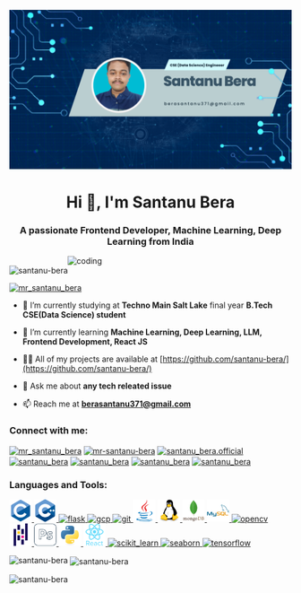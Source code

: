 ![logo](https://github.com/santanu-bera/santanu-bera/blob/main/banner.png)
<h1 align="center">Hi 👋, I'm Santanu Bera</h1>
<h3 align="center">A passionate Frontend Developer, Machine Learning, Deep Learning from India</h3>
<img align="right" alt="coding" width="400" src="https://camo.githubusercontent.com/19db51af5f90f1b152bc0b9078f5fe97053955be5074f03f17019c70345bdcdb/68747470733a2f2f6d69726f2e6d656469756d2e636f6d2f6d61782f313336302f302a37513379765349765f7430696f4a2d5a2e676966">

<p align="left"> <img src="https://komarev.com/ghpvc/?username=santanu-bera&label=Profile%20views&color=0e75b6&style=flat" alt="santanu-bera" /> </p>

<p align="left"> <a href="https://twitter.com/mr_santanu_bera" target="blank"><img src="https://img.shields.io/twitter/follow/mr_santanu_bera?logo=twitter&style=for-the-badge" alt="mr_santanu_bera" /></a> </p>

- 🔭 I’m currently studying at **Techno Main Salt Lake** final year **B.Tech CSE(Data Science) student**

- 🌱 I’m currently learning **Machine Learning, Deep Learning, LLM, Frontend Development, React JS**

- 👨‍💻 All of my projects are available at [https://github.com/santanu-bera/](https://github.com/santanu-bera/)

- 💬 Ask me about **any tech releated issue**

- 📫 Reach me at **berasantanu371@gmail.com**

<h3 align="left">Connect with me:</h3>
<p align="left">
<a href="https://twitter.com/mr_santanu_bera" target="blank"><img align="center" src="https://raw.githubusercontent.com/rahuldkjain/github-profile-readme-generator/master/src/images/icons/Social/twitter.svg" alt="mr_santanu_bera" height="30" width="40" /></a>
<a href="https://linkedin.com/in/mr-santanu-bera" target="blank"><img align="center" src="https://raw.githubusercontent.com/rahuldkjain/github-profile-readme-generator/master/src/images/icons/Social/linked-in-alt.svg" alt="mr-santanu-bera" height="30" width="40" /></a>
<a href="https://instagram.com/santanu_bera.official" target="blank"><img align="center" src="https://raw.githubusercontent.com/rahuldkjain/github-profile-readme-generator/master/src/images/icons/Social/instagram.svg" alt="santanu_bera.official" height="30" width="40" /></a>
<a href="https://www.codechef.com/users/santanu_bera" target="blank"><img align="center" src="https://cdn.jsdelivr.net/npm/simple-icons@3.1.0/icons/codechef.svg" alt="santanu_bera" height="30" width="40" /></a>
<a href="https://www.hackerrank.com/santanu_bera" target="blank"><img align="center" src="https://raw.githubusercontent.com/rahuldkjain/github-profile-readme-generator/master/src/images/icons/Social/hackerrank.svg" alt="santanu_bera" height="30" width="40" /></a>
<a href="https://www.leetcode.com/santanu_bera" target="blank"><img align="center" src="https://raw.githubusercontent.com/rahuldkjain/github-profile-readme-generator/master/src/images/icons/Social/leet-code.svg" alt="santanu_bera" height="30" width="40" /></a>
<a href="https://auth.geeksforgeeks.org/user/santanu_bera" target="blank"><img align="center" src="https://raw.githubusercontent.com/rahuldkjain/github-profile-readme-generator/master/src/images/icons/Social/geeks-for-geeks.svg" alt="santanu_bera" height="30" width="40" /></a>
</p>

<h3 align="left">Languages and Tools:</h3>
<p align="left"> <a href="https://www.cprogramming.com/" target="_blank" rel="noreferrer"> <img src="https://raw.githubusercontent.com/devicons/devicon/master/icons/c/c-original.svg" alt="c" width="40" height="40"/> </a> <a href="https://www.w3schools.com/cpp/" target="_blank" rel="noreferrer"> <img src="https://raw.githubusercontent.com/devicons/devicon/master/icons/cplusplus/cplusplus-original.svg" alt="cplusplus" width="40" height="40"/> </a> <a href="https://flask.palletsprojects.com/" target="_blank" rel="noreferrer"> <img src="https://www.vectorlogo.zone/logos/pocoo_flask/pocoo_flask-icon.svg" alt="flask" width="40" height="40"/> </a> <a href="https://cloud.google.com" target="_blank" rel="noreferrer"> <img src="https://www.vectorlogo.zone/logos/google_cloud/google_cloud-icon.svg" alt="gcp" width="40" height="40"/> </a> <a href="https://git-scm.com/" target="_blank" rel="noreferrer"> <img src="https://www.vectorlogo.zone/logos/git-scm/git-scm-icon.svg" alt="git" width="40" height="40"/> </a> <a href="https://www.java.com" target="_blank" rel="noreferrer"> <img src="https://raw.githubusercontent.com/devicons/devicon/master/icons/java/java-original.svg" alt="java" width="40" height="40"/> </a> <a href="https://www.linux.org/" target="_blank" rel="noreferrer"> <img src="https://raw.githubusercontent.com/devicons/devicon/master/icons/linux/linux-original.svg" alt="linux" width="40" height="40"/> </a> <a href="https://www.mongodb.com/" target="_blank" rel="noreferrer"> <img src="https://raw.githubusercontent.com/devicons/devicon/master/icons/mongodb/mongodb-original-wordmark.svg" alt="mongodb" width="40" height="40"/> </a> <a href="https://www.mysql.com/" target="_blank" rel="noreferrer"> <img src="https://raw.githubusercontent.com/devicons/devicon/master/icons/mysql/mysql-original-wordmark.svg" alt="mysql" width="40" height="40"/> </a> <a href="https://opencv.org/" target="_blank" rel="noreferrer"> <img src="https://www.vectorlogo.zone/logos/opencv/opencv-icon.svg" alt="opencv" width="40" height="40"/> </a> <a href="https://pandas.pydata.org/" target="_blank" rel="noreferrer"> <img src="https://raw.githubusercontent.com/devicons/devicon/2ae2a900d2f041da66e950e4d48052658d850630/icons/pandas/pandas-original.svg" alt="pandas" width="40" height="40"/> </a> <a href="https://www.photoshop.com/en" target="_blank" rel="noreferrer"> <img src="https://raw.githubusercontent.com/devicons/devicon/master/icons/photoshop/photoshop-line.svg" alt="photoshop" width="40" height="40"/> </a> <a href="https://www.python.org" target="_blank" rel="noreferrer"> <img src="https://raw.githubusercontent.com/devicons/devicon/master/icons/python/python-original.svg" alt="python" width="40" height="40"/> </a> <a href="https://reactjs.org/" target="_blank" rel="noreferrer"> <img src="https://raw.githubusercontent.com/devicons/devicon/master/icons/react/react-original-wordmark.svg" alt="react" width="40" height="40"/> </a> <a href="https://scikit-learn.org/" target="_blank" rel="noreferrer"> <img src="https://upload.wikimedia.org/wikipedia/commons/0/05/Scikit_learn_logo_small.svg" alt="scikit_learn" width="40" height="40"/> </a> <a href="https://seaborn.pydata.org/" target="_blank" rel="noreferrer"> <img src="https://seaborn.pydata.org/_images/logo-mark-lightbg.svg" alt="seaborn" width="40" height="40"/> </a> <a href="https://www.tensorflow.org" target="_blank" rel="noreferrer"> <img src="https://www.vectorlogo.zone/logos/tensorflow/tensorflow-icon.svg" alt="tensorflow" width="40" height="40"/> </a> </p>

<p><img align="left" src="https://github-readme-stats.vercel.app/api/top-langs?username=santanu-bera&show_icons=true&locale=en&layout=compact" alt="santanu-bera" /></p>

<p>&nbsp;<img align="center" src="https://github-readme-stats.vercel.app/api?username=santanu-bera&show_icons=true&locale=en" alt="santanu-bera" /></p>

<p><img align="center" src="https://github-readme-streak-stats.herokuapp.com/?user=santanu-bera&" alt="santanu-bera" /></p>
